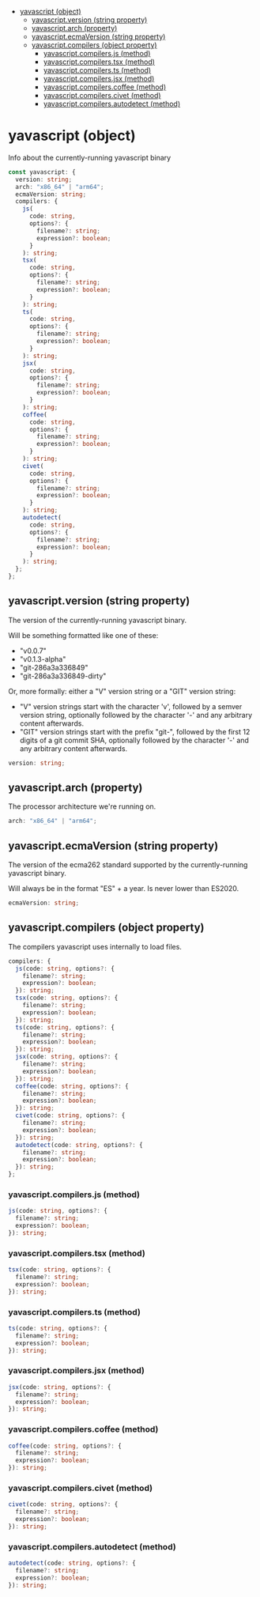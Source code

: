 - [yavascript (object)](#yavascript-object)
  - [yavascript.version (string property)](#yavascriptversion-string-property)
  - [yavascript.arch (property)](#yavascriptarch-property)
  - [yavascript.ecmaVersion (string property)](#yavascriptecmaversion-string-property)
  - [yavascript.compilers (object property)](#yavascriptcompilers-object-property)
    - [yavascript.compilers.js (method)](#yavascriptcompilersjs-method)
    - [yavascript.compilers.tsx (method)](#yavascriptcompilerstsx-method)
    - [yavascript.compilers.ts (method)](#yavascriptcompilersts-method)
    - [yavascript.compilers.jsx (method)](#yavascriptcompilersjsx-method)
    - [yavascript.compilers.coffee (method)](#yavascriptcompilerscoffee-method)
    - [yavascript.compilers.civet (method)](#yavascriptcompilerscivet-method)
    - [yavascript.compilers.autodetect (method)](#yavascriptcompilersautodetect-method)

# yavascript (object)

Info about the currently-running yavascript binary

```ts
const yavascript: {
  version: string;
  arch: "x86_64" | "arm64";
  ecmaVersion: string;
  compilers: {
    js(
      code: string,
      options?: {
        filename?: string;
        expression?: boolean;
      }
    ): string;
    tsx(
      code: string,
      options?: {
        filename?: string;
        expression?: boolean;
      }
    ): string;
    ts(
      code: string,
      options?: {
        filename?: string;
        expression?: boolean;
      }
    ): string;
    jsx(
      code: string,
      options?: {
        filename?: string;
        expression?: boolean;
      }
    ): string;
    coffee(
      code: string,
      options?: {
        filename?: string;
        expression?: boolean;
      }
    ): string;
    civet(
      code: string,
      options?: {
        filename?: string;
        expression?: boolean;
      }
    ): string;
    autodetect(
      code: string,
      options?: {
        filename?: string;
        expression?: boolean;
      }
    ): string;
  };
};
```

## yavascript.version (string property)

The version of the currently-running yavascript binary.

Will be something formatted like one of these:

- "v0.0.7"
- "v0.1.3-alpha"
- "git-286a3a336849"
- "git-286a3a336849-dirty"

Or, more formally: either a "V" version string or a "GIT" version string:

- "V" version strings start with the character 'v', followed by a semver
  version string, optionally followed by the character '-' and any
  arbitrary content afterwards.
- "GIT" version strings start with the prefix "git-", followed by the
  first 12 digits of a git commit SHA, optionally followed by the
  character '-' and any arbitrary content afterwards.

```ts
version: string;
```

## yavascript.arch (property)

The processor architecture we're running on.

```ts
arch: "x86_64" | "arm64";
```

## yavascript.ecmaVersion (string property)

The version of the ecma262 standard supported by the currently-running yavascript binary.

Will always be in the format "ES" + a year. Is never lower than ES2020.

```ts
ecmaVersion: string;
```

## yavascript.compilers (object property)

The compilers yavascript uses internally to load files.

```ts
compilers: {
  js(code: string, options?: {
    filename?: string;
    expression?: boolean;
  }): string;
  tsx(code: string, options?: {
    filename?: string;
    expression?: boolean;
  }): string;
  ts(code: string, options?: {
    filename?: string;
    expression?: boolean;
  }): string;
  jsx(code: string, options?: {
    filename?: string;
    expression?: boolean;
  }): string;
  coffee(code: string, options?: {
    filename?: string;
    expression?: boolean;
  }): string;
  civet(code: string, options?: {
    filename?: string;
    expression?: boolean;
  }): string;
  autodetect(code: string, options?: {
    filename?: string;
    expression?: boolean;
  }): string;
};
```

### yavascript.compilers.js (method)

```ts
js(code: string, options?: {
  filename?: string;
  expression?: boolean;
}): string;
```

### yavascript.compilers.tsx (method)

```ts
tsx(code: string, options?: {
  filename?: string;
  expression?: boolean;
}): string;
```

### yavascript.compilers.ts (method)

```ts
ts(code: string, options?: {
  filename?: string;
  expression?: boolean;
}): string;
```

### yavascript.compilers.jsx (method)

```ts
jsx(code: string, options?: {
  filename?: string;
  expression?: boolean;
}): string;
```

### yavascript.compilers.coffee (method)

```ts
coffee(code: string, options?: {
  filename?: string;
  expression?: boolean;
}): string;
```

### yavascript.compilers.civet (method)

```ts
civet(code: string, options?: {
  filename?: string;
  expression?: boolean;
}): string;
```

### yavascript.compilers.autodetect (method)

```ts
autodetect(code: string, options?: {
  filename?: string;
  expression?: boolean;
}): string;
```
